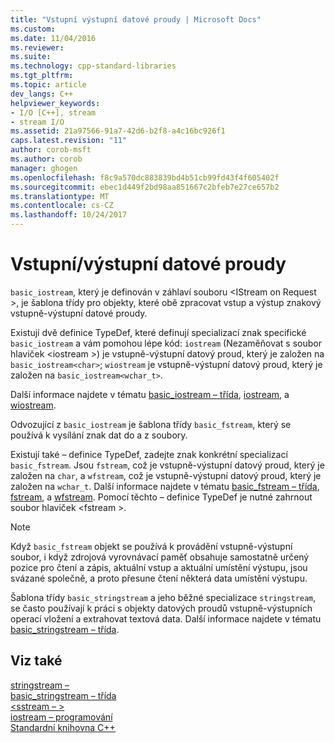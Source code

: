 ```yaml
---
title: "Vstupní výstupní datové proudy | Microsoft Docs"
ms.custom: 
ms.date: 11/04/2016
ms.reviewer: 
ms.suite: 
ms.technology: cpp-standard-libraries
ms.tgt_pltfrm: 
ms.topic: article
dev_langs: C++
helpviewer_keywords:
- I/O [C++], stream
- stream I/O
ms.assetid: 21a97566-91a7-42d6-b2f8-a4c16bc926f1
caps.latest.revision: "11"
author: corob-msft
ms.author: corob
manager: ghogen
ms.openlocfilehash: f8c9a570dc883839bd4b51cb99fd43f4f605402f
ms.sourcegitcommit: ebec1d449f2bd98aa851667c2bfeb7e27ce657b2
ms.translationtype: MT
ms.contentlocale: cs-CZ
ms.lasthandoff: 10/24/2017
---
```

# <a name="inputoutput-streams"></a>Vstupní/výstupní datové proudy
`basic_iostream`, který je definován v záhlaví souboru \<IStream on Request >, je šablona třídy pro objekty, které obě zpracovat vstup a výstup znakový vstupně-výstupní datové proudy.  
  
 Existují dvě definice TypeDef, které definují specializací znak specifické `basic_iostream` a vám pomohou lépe kód: `iostream` (Nezaměňovat s soubor hlaviček \<iostream >) je vstupně-výstupní datový proud, který je založen na `basic_iostream<char>`; `wiostream` je vstupně-výstupní datový proud, který je založen na `basic_iostream<wchar_t>`.  
  
 Další informace najdete v tématu [basic_iostream – třída](../standard-library/basic-iostream-class.md), [iostream](../standard-library/basic-iostream-class.md), a [wiostream](../standard-library/basic-iostream-class.md).  
  
 Odvozující z `basic_iostream` je šablona třídy `basic_fstream`, který se používá k vysílání znak dat do a z soubory.  
  
 Existují také – definice TypeDef, zadejte znak konkrétní specializací `basic_fstream`. Jsou `fstream`, což je vstupně-výstupní datový proud, který je založen na `char`, a `wfstream`, což je vstupně-výstupní datový proud, který je založen na `wchar_t`. Další informace najdete v tématu [basic_fstream – třída](../standard-library/basic-fstream-class.md), [fstream](../standard-library/basic-fstream-class.md), a [wfstream](../standard-library/basic-fstream-class.md). Pomocí těchto – definice TypeDef je nutné zahrnout soubor hlaviček \<fstream >.  
  
> [!NOTE]
>  Když `basic_fstream` objekt se používá k provádění vstupně-výstupní soubor, i když zdrojová vyrovnávací paměť obsahuje samostatně určený pozice pro čtení a zápis, aktuální vstup a aktuální umístění výstupu, jsou svázané společně, a proto přesune čtení některá data umístění výstupu.  
  
 Šablona třídy `basic_stringstream` a jeho běžné specializace `stringstream`, se často používají k práci s objekty datových proudů vstupně-výstupních operací vložení a extrahovat textová data. Další informace najdete v tématu [basic_stringstream – třída](../standard-library/basic-stringstream-class.md).  
  
## <a name="see-also"></a>Viz také  
 [stringstream –](../standard-library/basic-stringstream-class.md)   
 [basic_stringstream – třída](../standard-library/basic-stringstream-class.md)   
 [\<sstream – >](../standard-library/sstream.md)   
 [iostream – programování](../standard-library/iostream-programming.md)   
 [Standardní knihovna C++](../standard-library/cpp-standard-library-reference.md)



